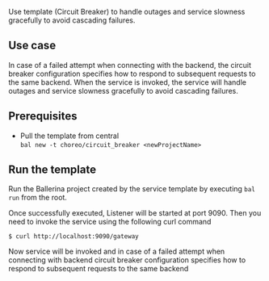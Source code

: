 Use template (Circuit Breaker) to handle outages and service slowness gracefully to avoid cascading failures.

## Use case
In case of a failed attempt when connecting with the backend, the circuit breaker configuration specifies how to respond to subsequent requests to the same backend. When the service is invoked, the service will handle outages and service slowness gracefully to avoid cascading failures.

## Prerequisites
* Pull the template from central  
`bal new -t choreo/circuit_breaker <newProjectName>`

## Run the template
Run the Ballerina project created by the service template by executing `bal run` from the root.

Once successfully executed, Listener will be started at port 9090. Then you need to invoke the service using the following curl command
```
$ curl http://localhost:9090/gateway
```
Now service will be invoked and in case of a failed attempt when connecting with backend circuit breaker configuration specifies how to respond to subsequent requests to the same backend
